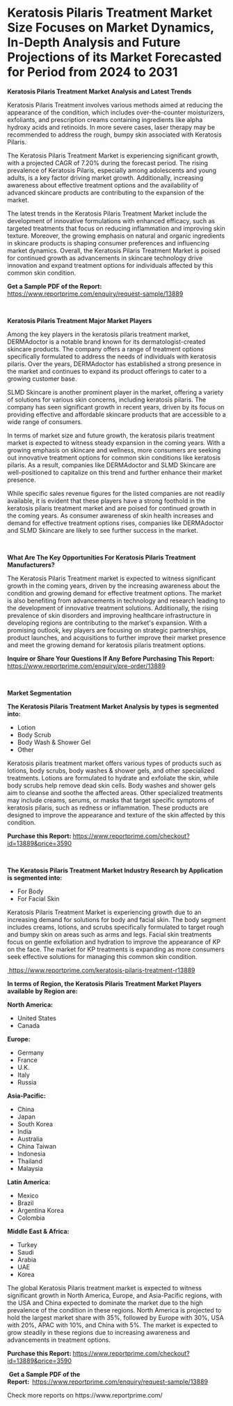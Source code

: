 <p><h1>Keratosis Pilaris Treatment Market Size Focuses on Market Dynamics, In-Depth Analysis and Future Projections of its Market Forecasted for Period from 2024 to 2031</h1></p><p><strong>Keratosis Pilaris Treatment Market Analysis and Latest Trends</strong></p>
<p><p>Keratosis Pilaris Treatment involves various methods aimed at reducing the appearance of the condition, which includes over-the-counter moisturizers, exfoliants, and prescription creams containing ingredients like alpha hydroxy acids and retinoids. In more severe cases, laser therapy may be recommended to address the rough, bumpy skin associated with Keratosis Pilaris.</p><p>The Keratosis Pilaris Treatment Market is experiencing significant growth, with a projected CAGR of 7.20% during the forecast period. The rising prevalence of Keratosis Pilaris, especially among adolescents and young adults, is a key factor driving market growth. Additionally, increasing awareness about effective treatment options and the availability of advanced skincare products are contributing to the expansion of the market.</p><p>The latest trends in the Keratosis Pilaris Treatment Market include the development of innovative formulations with enhanced efficacy, such as targeted treatments that focus on reducing inflammation and improving skin texture. Moreover, the growing emphasis on natural and organic ingredients in skincare products is shaping consumer preferences and influencing market dynamics. Overall, the Keratosis Pilaris Treatment Market is poised for continued growth as advancements in skincare technology drive innovation and expand treatment options for individuals affected by this common skin condition.</p></p>
<p><strong>Get a Sample PDF of the Report:&nbsp;</strong> <a href="https://www.reportprime.com/enquiry/request-sample/13889">https://www.reportprime.com/enquiry/request-sample/13889</a></p>
<p>&nbsp;</p>
<p><strong>Keratosis Pilaris Treatment Major Market Players</strong></p>
<p><p>Among the key players in the keratosis pilaris treatment market, DERMAdoctor is a notable brand known for its dermatologist-created skincare products. The company offers a range of treatment options specifically formulated to address the needs of individuals with keratosis pilaris. Over the years, DERMAdoctor has established a strong presence in the market and continues to expand its product offerings to cater to a growing customer base.</p><p>SLMD Skincare is another prominent player in the market, offering a variety of solutions for various skin concerns, including keratosis pilaris. The company has seen significant growth in recent years, driven by its focus on providing effective and affordable skincare products that are accessible to a wide range of consumers.</p><p>In terms of market size and future growth, the keratosis pilaris treatment market is expected to witness steady expansion in the coming years. With a growing emphasis on skincare and wellness, more consumers are seeking out innovative treatment options for common skin conditions like keratosis pilaris. As a result, companies like DERMAdoctor and SLMD Skincare are well-positioned to capitalize on this trend and further enhance their market presence.</p><p>While specific sales revenue figures for the listed companies are not readily available, it is evident that these players have a strong foothold in the keratosis pilaris treatment market and are poised for continued growth in the coming years. As consumer awareness of skin health increases and demand for effective treatment options rises, companies like DERMAdoctor and SLMD Skincare are likely to see further success in the market.</p></p>
<p>&nbsp;</p>
<p><strong>What Are The Key Opportunities For Keratosis Pilaris Treatment Manufacturers?</strong></p>
<p><p>The Keratosis Pilaris Treatment market is expected to witness significant growth in the coming years, driven by the increasing awareness about the condition and growing demand for effective treatment options. The market is also benefiting from advancements in technology and research leading to the development of innovative treatment solutions. Additionally, the rising prevalence of skin disorders and improving healthcare infrastructure in developing regions are contributing to the market's expansion. With a promising outlook, key players are focusing on strategic partnerships, product launches, and acquisitions to further improve their market presence and meet the growing demand for keratosis pilaris treatment options.</p></p>
<p><strong>Inquire or Share Your Questions If Any Before Purchasing This Report:</strong> <a href="https://www.reportprime.com/enquiry/pre-order/13889">https://www.reportprime.com/enquiry/pre-order/13889</a></p>
<p>&nbsp;</p>
<p><strong>Market Segmentation</strong></p>
<p><strong>The Keratosis Pilaris Treatment Market Analysis by types is segmented into:</strong></p>
<p><ul><li>Lotion</li><li>Body Scrub</li><li>Body Wash & Shower Gel</li><li>Other</li></ul></p>
<p><p>Keratosis pilaris treatment market offers various types of products such as lotions, body scrubs, body washes & shower gels, and other specialized treatments. Lotions are formulated to hydrate and exfoliate the skin, while body scrubs help remove dead skin cells. Body washes and shower gels aim to cleanse and soothe the affected areas. Other specialized treatments may include creams, serums, or masks that target specific symptoms of keratosis pilaris, such as redness or inflammation. These products are designed to improve the appearance and texture of the skin affected by this condition.</p></p>
<p><strong>Purchase this Report:&nbsp;</strong><a href="https://www.reportprime.com/checkout?id=13889&price=3590">https://www.reportprime.com/checkout?id=13889&price=3590</a></p>
<p>&nbsp;</p>
<p><strong>The Keratosis Pilaris Treatment Market Industry Research by Application is segmented into:</strong></p>
<p><ul><li>For Body</li><li>For Facial Skin</li></ul></p>
<p><p>Keratosis Pilaris Treatment Market is experiencing growth due to an increasing demand for solutions for body and facial skin. The body segment includes creams, lotions, and scrubs specifically formulated to target rough and bumpy skin on areas such as arms and legs. Facial skin treatments focus on gentle exfoliation and hydration to improve the appearance of KP on the face. The market for KP treatments is expanding as more consumers seek effective solutions for managing this common skin condition.</p></p>
<p><a href="https://www.reportprime.com/keratosis-pilaris-treatment-r13889">&nbsp;https://www.reportprime.com/keratosis-pilaris-treatment-r13889</a></p>
<p><strong>In terms of Region, the Keratosis Pilaris Treatment Market Players available by Region are:</strong></p>
<p>
    <p> <strong> North America: </strong>
        <ul>
            <li>United States</li>
            <li>Canada</li>
        </ul>
        </p> 
    <p> <strong> Europe: </strong>
        <ul>
            <li>Germany</li>
            <li>France</li>
            <li>U.K.</li>
            <li>Italy</li>
            <li>Russia</li>
        </ul>
        </p> 
    <p> <strong> Asia-Pacific: </strong>
        <ul>
            <li>China</li>
            <li>Japan</li>
            <li>South Korea</li>
            <li>India</li>
            <li>Australia</li>
            <li>China Taiwan</li>
            <li>Indonesia</li>
            <li>Thailand</li>
            <li>Malaysia</li>
        </ul>
        </p> 
    <p> <strong> Latin America: </strong>
        <ul>
            <li>Mexico</li>
            <li>Brazil</li>
            <li>Argentina Korea</li>
            <li>Colombia</li>
        </ul>
        </p> 
    <p> <strong> Middle East & Africa: </strong>
        <ul>
            <li>Turkey</li>
            <li>Saudi</li>
            <li>Arabia</li>
            <li>UAE</li>
            <li>Korea</li>
        </ul>
    </p>
    </p>
<p><p>The global Keratosis Pilaris treatment market is expected to witness significant growth in North America, Europe, and Asia-Pacific regions, with the USA and China expected to dominate the market due to the high prevalence of the condition in these regions. North America is projected to hold the largest market share with 35%, followed by Europe with 30%, USA with 20%, APAC with 10%, and China with 5%. The market is expected to grow steadily in these regions due to increasing awareness and advancements in treatment options.</p></p>
<p><strong>Purchase this Report: </strong><a href="https://www.reportprime.com/checkout?id=13889&price=3590">https://www.reportprime.com/checkout?id=13889&price=3590</a></p>
<p>&nbsp;<strong>Get a Sample PDF of the Report:&nbsp;&nbsp;</strong><a href="https://www.reportprime.com/enquiry/request-sample/13889">https://www.reportprime.com/enquiry/request-sample/13889</a></p>
<p><strong></strong></p>
<p>Check more reports on https://www.reportprime.com/</p>
